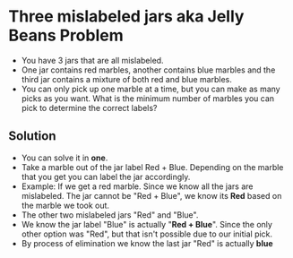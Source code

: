 # Three mislabeled jars aka Jelly Beans Problem

- You have 3 jars that are all mislabeled.
- One jar contains red marbles, another contains blue marbles and the third jar contains a mixture of both red and blue marbles.
- You can only pick up one marble at a time, but you can make as many picks as you want.
 What is the minimum number of marbles you can pick to determine the correct labels?

## Solution
- You can solve it in **one**.
- Take a marble out of the jar label Red + Blue. Depending on the marble that you get you can label the jar accordingly.
- Example: If we get a red marble. Since we know all the jars are mislabeled. The jar cannot be "Red + Blue", we know its **Red** based on the marble we took out.
- The other two mislabeled jars "Red" and "Blue".
- We know the jar label "Blue" is actually "**Red + Blue**". Since the only other option was "Red", but that isn't possible due to our initial pick.
- By process of elimination we know the last jar "Red" is actually **blue**
